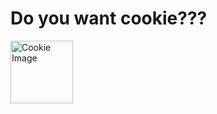 <div>
  <h1>Do you want cookie???</h1>
  <img src="https://www.freepnglogos.com/uploads/cookie-png/cookie-png-images-are-download-crazypngm-4.png" height="100px" alt="Cookie Image">
</div>
